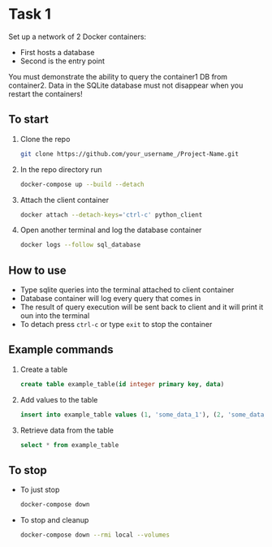 # Task 1

Set up a network of 2 Docker containers:

- First hosts a database
- Second is the entry point

You must demonstrate the ability to query the container1 DB from container2. Data in the SQLite database must not disappear when you restart the containers!

## To start

1. Clone the repo
   ```sh
   git clone https://github.com/your_username_/Project-Name.git
   ```
2. In the repo directory run
   ```sh
   docker-compose up --build --detach
   ```
3. Attach the client container
   ```sh
   docker attach --detach-keys='ctrl-c' python_client
   ```
4. Open another terminal and log the database container
   ```sh
   docker logs --follow sql_database
   ```

## How to use

- Type sqlite queries into the terminal attached to client container 
- Database container will log every query that comes in
- The result of query execution will be sent back to client and it will print it oun into the terminal
- To detach press `ctrl-c` or type `exit` to stop the container

## Example commands

1. Create a table
   ```sql
   create table example_table(id integer primary key, data)
   ```
2. Add values to the table
   ```sql
   insert into example_table values (1, 'some_data_1'), (2, 'some_data_2'),  (3, 'some_data_2')
   ```
3. Retrieve data from the table
   ```sql
   select * from example_table
   ```

## To stop

- To just stop
   ```sh
   docker-compose down
   ```
- To stop and cleanup
   ```sh
   docker-compose down --rmi local --volumes
   ```
